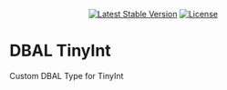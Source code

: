 <p align="center">
    <a href="https://packagist.org/packages/devlop/dbal-tinyint"><img src="https://img.shields.io/packagist/v/devlop/dbal-tinyint" alt="Latest Stable Version"></a>
    <a href="https://github.com/devlop/dbal-tinyint/blob/master/LICENSE.md"><img src="https://img.shields.io/packagist/l/devlop/dbal-tinyint" alt="License"></a>
</p>

# DBAL TinyInt

Custom DBAL Type for TinyInt
